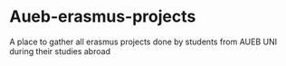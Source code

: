 # Aueb-erasmus-projects

 A place to gather all erasmus projects done by students from AUEB UNI during their studies abroad
